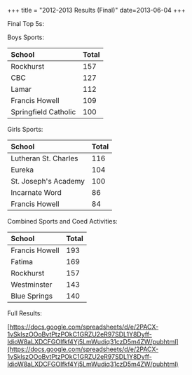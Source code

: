 +++
title = "2012-2013 Results (Final)"
date=2013-06-04
+++

Final Top 5s:

Boys Sports:

|School|Total|
|:-|:-|
|Rockhurst|157|
|CBC|127|
|Lamar|112|
|Francis Howell|109|
|Springfield Catholic|100|

Girls Sports:

|School|Total|
|:-|:-|
|Lutheran St. Charles|116|
|Eureka|104|
|St. Joseph's Academy|100|
|Incarnate Word|86|
|Francis Howell|84|

Combined Sports and Coed Activities:

|School|Total|
|:-|:-|
|Francis Howell|193|
|Fatima|169|
|Rockhurst|157|
|Westminster|143|
|Blue Springs|140|

Full Results:

[https://docs.google.com/spreadsheets/d/e/2PACX-1vSklszOOoBvtPtzPOkC1GRZU2eR97SDL1Y8Dyff-IdioW8aLXDCFGOIfkf4Yj5LmWudiq31czD5m4ZW/pubhtml](https://docs.google.com/spreadsheets/d/e/2PACX-1vSklszOOoBvtPtzPOkC1GRZU2eR97SDL1Y8Dyff-IdioW8aLXDCFGOIfkf4Yj5LmWudiq31czD5m4ZW/pubhtml)